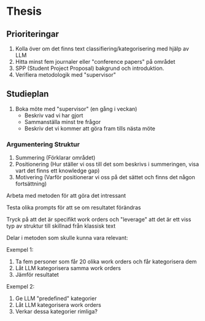 # Thesis

## Prioriteringar

1. Kolla över om det finns text classifiering/kategorisering med hjälp av LLM
2. Hitta minst fem journaler eller "conference papers" på området
3. SPP (Student Project Proposal) bakgrund och introduktion.
4. Verifiera metodologik med "supervisor"

## Studieplan

1. Boka möte med "supervisor" (en gång i veckan)
   - Beskriv vad vi har gjort
   - Sammanställa minst tre frågor
   - Beskriv det vi kommer att göra fram tills nästa möte

### Argumentering Struktur

1. Summering
   (Förklarar området)
2. Positionering
   (Hur ställer vi oss till det som beskrivs i summeringen,
   visa vart det finns ett knowledge gap)
3. Motivering
   (Varför positionerar vi oss på det sättet och finns det någon fortsättning)


Arbeta med metoden för att göra det intressant

Testa olika prompts för att se om resultatet förändras

Tryck på att det är specifikt work orders och "leverage" att
det är ett viss typ av struktur till skillnad från klassisk text

Delar i metoden som skulle kunna vara relevant:

Exempel 1:
1. Ta fem personer som får 20 olika work orders och får kategorisera dem
2. Låt LLM kategorisera samma work orders
3. Jämför resultatet

Exempel 2:
1. Ge LLM "predefined" kategorier
2. Låt LLM kategorisera work orders
3. Verkar dessa kategorier rimliga?